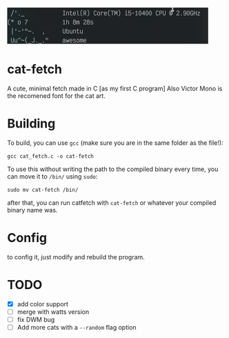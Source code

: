 ![ScreenShot of the fetch](cat-fetch.png)

# cat-fetch
A cute, minimal fetch made in C [as my first C program]
Also Victor Mono is the recomened font for the cat art.

# Building
To build, you can use `gcc` (make sure you are in the same folder as the file!):

```
gcc cat_fetch.c -o cat-fetch
```
To use this without writing the path to the compiled binary every time, you can move it to `/bin/` using `sudo`:
```
sudo mv cat-fetch /bin/
```

after that, you can run catfetch with `cat-fetch` or whatever your compiled binary name was.

# Config

to config it, just modify and rebuild the program.


# TODO

- [x] add color support
- [ ] merge with watts version
- [ ] fix DWM bug
- [ ] Add more cats with a `--random` flag option
